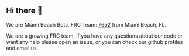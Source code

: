 ## Hi there 👋
We are Miami Beach Bots, FRC Team: [7652](https://frc-events.firstinspires.org/team/7652) from Miami Beach, FL.

We are a growing FRC team, if you have any questions about our code or want any help please open an issue, or you can check our github profiles and email us.
<!--

**Here are some ideas to get you started:**

🙋‍♀️ A short introduction - what is your organization all about?
🌈 Contribution guidelines - how can the community get involved?
👩‍💻 Useful resources - where can the community find your docs? Is there anything else the community should know?
🍿 Fun facts - what does your team eat for breakfast?
🧙 Remember, you can do mighty things with the power of [Markdown](https://docs.github.com/github/writing-on-github/getting-started-with-writing-and-formatting-on-github/basic-writing-and-formatting-syntax)
-->
